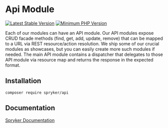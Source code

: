# Api Module
[![Latest Stable Version](https://poser.pugx.org/spryker/api/v/stable.svg)](https://packagist.org/packages/spryker/api)
[![Minimum PHP Version](https://img.shields.io/badge/php-%3E%3D%208.0-8892BF.svg)](https://php.net/)

Each of our modules can have an API module. Our API modules expose CRUD facade methods (find, get, add, update, remove) that can be mapped to a URL via REST resource/action resolution. We ship some of our crucial modules as showcases, but you can easily create more such modules if needed. The main API module contains a dispatcher that delegates to those API module via resource map and returns the response in the expected format.

## Installation

```
composer require spryker/api
```

## Documentation

[Spryker Documentation](https://docs.spryker.com)
